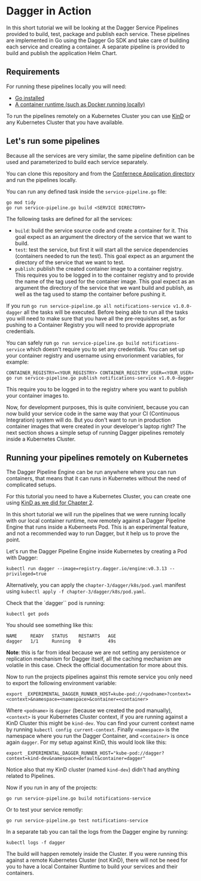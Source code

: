 # Dagger in Action

In this short tutorial we will be looking at the Dagger Service Pipelines provided to build, test, package and publish each service. 
These pipelines are implemented in Go using the Dagger Go SDK and take care of building each service and creating a container. A separate pipeline is provided to build and publish the application Helm Chart.

## Requirements

For running these pipelines locally you will need: 
- [Go installed](https://go.dev/doc/install)
- [A container runtime (such as Docker running locally)](https://docs.docker.com/get-docker/)

To run the pipelines remotely on a Kubernetes Cluster you can use [KinD](https://kind.sigs.k8s.io/) or any Kubernetes Cluster that you have available. 

## Let's run some pipelines

Because all the services are very similar, the same pipeline definition can be used and parameterized to build each service separately. 

You can clone this repository and from the [Confernece Application directory](../../conference-application/) and run the pipelines locally.  

You can run any defined task inside the `service-pipeline.go` file:

```shell
go mod tidy
go run service-pipeline.go build <SERVICE DIRECTORY>
```

The following tasks are defined for all the services: 
- `build`:  build the service source code and create a container for it. This goal expect as an argument the directory of the service that we want to build.
- `test`: test the service, but first it will start all the service dependencies (containers needed to run the test). This goal expect as an argument the directory of the service that we want to test.
- `publish`: publish the created container image to a container registry. This requires you to be logged in to the container registry and to provide the name of the tag used for the container image. This goal expect as an argument the directory of the service that we want build and publish, as well as the tag used to stamp the container before pushing it.

If you run `go run service-pipeline.go all notifications-service v1.0.0-dagger` all the tasks will be executed. Before being able to run all the tasks you will need to make sure that you have all the pre-requisites set, as for pushing to a Container Registry you will need to provide appropriate credentials. 

You can safely run `go run service-pipeline.go build notifications-service` which doesn't require you to set any credentials. You can set up your container registry and username using envorionment variables, for example: 

```shell
CONTAINER_REGISTRY=<YOUR_REGISTRY> CONTAINER_REGISTRY_USER=<YOUR_USER> go run service-pipeline.go publish notifications-service v1.0.0-dagger
```
This require you to be logged in to the registry where you want to publish your container images to.

Now, for development purposes, this is quite convinient, because you can now build your service code in the same way that your CI (Continuous Integration) system will do. But you don't want to run in production container images that were created in your developer's laptop right? 
The next section shows a simple setup of running Dagger pipelines remotely inside a Kubernetes Cluster. 

## Running your pipelines remotely on Kubernetes

The Dagger Pipeline Engine can be run anywhere where you can run containers, that means that it can runs in Kubernetes without the need of complicated setups. 

For this tutorial you need to have a Kubernetes Cluster, you can create one using [KinD as we did for Chapter 2](../../chapter-2/README.md#creating-a-local-cluster-with-kubernetes-kind).

In this short tutorial we will run the pipelines that we were running locally with our local container runtime, now remotely against a Dagger Pipeline Engine that runs inside a Kuberneets Pod. This is an experimental feature, and not a recommended way to run Dagger, but it help us to prove the point. 

Let's run the Dagger Pipeline Engine inside Kubernetes by creating a Pod with Dagger: 

```shell
kubectl run dagger --image=registry.dagger.io/engine:v0.3.13 --privileged=true
```

Alternatively, you can apply the `chapter-3/dagger/k8s/pod.yaml` manifest using `kubectl apply -f chapter-3/dagger/k8s/pod.yaml`.

Check that the `dagger`` pod is running: 
```shell
kubectl get pods 
```
You should see something like this: 
```shell
NAME     READY   STATUS    RESTARTS   AGE
dagger   1/1     Running   0          49s
```

**Note**: this is far from ideal because we are not setting any persistence or replication mechanism for Dagger itself, all the caching mechanism are volatile in this case. Check the official documentation for more about this. 

Now to run the projects pipelines against this remote service you only need to export the following environment variable: 
```shell
export _EXPERIMENTAL_DAGGER_RUNNER_HOST=kube-pod://<podname>?context=<context>&namespace=<namespace>&container=<container>
```

Where `<podname>` is `dagger` (because we created the pod manually), `<context>` is your Kubernetes Cluster context, if you are running against a KinD Cluster this might be `kind-dev`. You can find your current context name by running `kubectl config current-context`. Finally `<namespace>` is the namespace where you run the Dagger Container, and `<container>` is once again `dagger`. For my setup against KinD, this would look like this: 

```shell
export _EXPERIMENTAL_DAGGER_RUNNER_HOST="kube-pod://dagger?context=kind-dev&namespace=default&container=dagger"
```

Notice also that my KinD cluster (named `kind-dev`) didn't had anything related to Pipelines. 

Now if you run in any of the projects: 
```shell
go run service-pipeline.go build notifications-service
```
Or to test your service remotly: 

```shell
go run service-pipeline.go test notifications-service
```

In a separate tab you can tail the logs from the Dagger engine by running: 
```shell
kubectl logs -f dagger
```

The build will happen remotely inside the Cluster. If you were running this against a remote Kubernetes Cluster (not KinD), there will not be need for you to have a local Container Runtime to build your services and their containers. 
